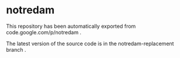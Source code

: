 # notredam
This repository has been automatically exported from code.google.com/p/notredam .

The latest version of the source code is in the notredam-replacement branch .
